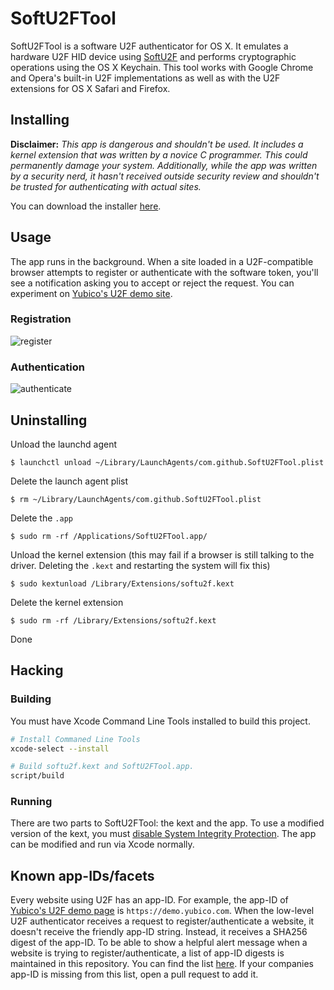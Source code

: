 # SoftU2FTool

SoftU2FTool is a software U2F authenticator for OS X. It emulates a hardware U2F HID device using [SoftU2F](https://github.com/mastahyeti/SoftU2F) and performs cryptographic operations using the OS X Keychain. This tool works with Google Chrome and Opera's built-in U2F implementations as well as with the U2F extensions for OS X Safari and Firefox.

## Installing

**Disclaimer:** *This app is dangerous and shouldn't be used. It includes a kernel extension that was written by a novice C programmer. This could permanently damage your system. Additionally, while the app was written by a security nerd, it hasn't received outside security review and shouldn't be trusted for authenticating with actual sites.*

You can download the installer [here](https://github.com/mastahyeti/SoftU2FTool/releases/download/0.0.1/SoftU2FTool.pkg).

## Usage

The app runs in the background. When a site loaded in a U2F-compatible browser attempts to register or authenticate with the software token, you'll see a notification asking you to accept or reject the request. You can experiment on [Yubico's U2F demo site](https://demo.yubico.com/u2f).

### Registration

![register](https://cloud.githubusercontent.com/assets/1144197/25237689/9b718160-25a8-11e7-84be-c88fbe1e7a1a.png)

### Authentication

![authenticate](https://cloud.githubusercontent.com/assets/1144197/25237695/9da69ff6-25a8-11e7-9391-1a55a7c14891.png)

## Uninstalling

Unload the launchd agent

```
$ launchctl unload ~/Library/LaunchAgents/com.github.SoftU2FTool.plist
```

Delete the launch agent plist

```
$ rm ~/Library/LaunchAgents/com.github.SoftU2FTool.plist
```

Delete the `.app`

```
$ sudo rm -rf /Applications/SoftU2FTool.app/
```

Unload the kernel extension (this may fail if a browser is still talking to the driver. Deleting the `.kext` and restarting the system will fix this)

```
$ sudo kextunload /Library/Extensions/softu2f.kext
```

Delete the kernel extension

```
$ sudo rm -rf /Library/Extensions/softu2f.kext
```

Done

## Hacking

### Building

You must have Xcode Command Line Tools installed to build this project.

```bash
# Install Commaned Line Tools
xcode-select --install

# Build softu2f.kext and SoftU2FTool.app.
script/build
```

### Running

There are two parts to SoftU2FTool: the kext and the app. To use a modified version of the kext, you must [disable System Integrity Protection](https://developer.apple.com/library/content/documentation/Security/Conceptual/System_Integrity_Protection_Guide/ConfiguringSystemIntegrityProtection/ConfiguringSystemIntegrityProtection.html#//apple_ref/doc/uid/TP40016462-CH5-SW1). The app can be modified and run via Xcode normally.

## Known app-IDs/facets

Every website using U2F has an app-ID. For example, the app-ID of [Yubico's U2F demo page](https://demo.yubico.com/u2f) is `https://demo.yubico.com`. When the low-level U2F authenticator receives a request to register/authenticate a website, it doesn't receive the friendly app-ID string. Instead, it receives a SHA256 digest of the app-ID. To be able to show a helpful alert message when a website is trying to register/authenticate, a list of app-ID digests is maintained in this repository. You can find the list [here](https://github.com/mastahyeti/SoftU2FTool/blob/master/SoftU2FTool/KnownFacets.swift). If your companies app-ID is missing from this list, open a pull request to add it.
